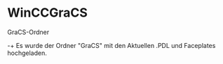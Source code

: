 # WinCCGraCS
GraCS-Ordner

-+ Es wurde der Ordner "GraCS" mit den Aktuellen .PDL und Faceplates hochgeladen.